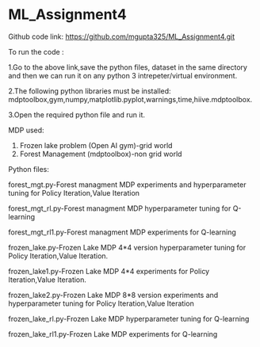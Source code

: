 # ML_Assignment4


Github code link: https://github.com/mgupta325/ML_Assignment4.git

To run the code :

1.Go to the above link,save the python files, dataset in the same directory and then we can run it on any python 3 intrepeter/virtual environment.

2.The following python libraries must be installed: mdptoolbox,gym,numpy,matplotlib.pyplot,warnings,time,hiive.mdptoolbox.

3.Open the required python file and run it.

MDP used: 
1. Frozen lake problem (Open AI gym)-grid world
2. Forest Management (mdptoolbox)-non grid world


Python files:

forest_mgt.py-Forest managment MDP experiments and hyperparameter tuning for Policy Iteration,Value Iteration

forest_mgt_rl.py-Forest managment MDP hyperparameter tuning for Q-learning

forest_mgt_rl1.py-Forest managment MDP experiments for Q-learning

frozen_lake.py-Frozen Lake MDP 4*4 version hyperparameter tuning for Policy Iteration,Value Iteration.

frozen_lake1.py-Frozen Lake MDP 4*4 experiments for Policy Iteration,Value Iteration.

frozen_lake2.py-Frozen Lake MDP 8*8 version experiments and hyperparameter tuning for Policy Iteration,Value Iteration

frozen_lake_rl.py-Frozen Lake MDP hyperparameter tuning for Q-learning

frozen_lake_rl1.py-Frozen Lake MDP experiments for Q-learning



 
